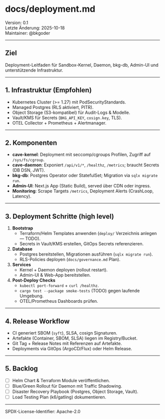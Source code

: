 # docs/deployment.md

Version: 0.1  
Letzte Änderung: 2025-10-18  
Maintainer: @bkgoder

---

## Ziel
Deployment-Leitfaden für Sandbox-Kernel, Daemon, bkg-db, Admin-UI und unterstützende Infrastruktur.

---

## 1. Infrastruktur (Empfohlen)
- Kubernetes Cluster (>= 1.27) mit PodSecurityStandards.  
- Managed Postgres (RLS aktiviert, PITR).  
- Object Storage (S3-kompatibel) für Audit-Logs & Modelle.  
- Vault/KMS für Secrets (`BKG_API_KEY`, `cosign.key`, TLS).  
- OTEL Collector + Prometheus + Alertmanager.

---

## 2. Komponenten
- **cave-kernel**: Deployment mit seccomp/cgroups Profilen, Zugriff auf `/sys/fs/cgroup`.  
- **cave-daemon**: Exponiert `/api/v1/*`, `/healthz`, `/metrics`; braucht Secrets (DB DSN, JWT).  
- **bkg-db**: Postgres Operator oder StatefulSet; Migration via `sqlx migrate run`.  
- **Admin-UI**: Next.js App (Static Build), served über CDN oder ingress.  
- **Monitoring**: Scrape Targets `/metrics`, Deployment Alerts (CrashLoop, Latency).

---

## 3. Deployment Schritte (high level)
1. **Bootstrap**  
   - Terraform/Helm Templates anwenden (`deploy/` Verzeichnis anlegen — TODO).  
   - Secrets in Vault/KMS erstellen, GitOps Secrets referenzieren.
2. **Database**  
   - Postgres bereitstellen, Migrationen ausführen (`sqlx migrate run`).  
   - RLS-Policies deployen (`docs/governance.md` Plan).
3. **Services**  
   - Kernel + Daemon deployen (rollout restart).  
   - Admin-UI & Web-App bereitstellen.  
4. **Post-Deploy Checks**  
   - `kubectl port-forward` + `curl /healthz`.  
   - `cargo test --package smoke-tests` (TODO) gegen laufende Umgebung.  
   - OTEL/Prometheus Dashboards prüfen.

---

## 4. Release Workflow
- CI generiert SBOM (`syft`), SLSA, cosign Signaturen.  
- Artefakte (Container, SBOM, SLSA) liegen im Registry/Bucket.  
- Git Tag + Release Notes mit Referenzen auf Artefakte.  
- Deployments via GitOps (ArgoCD/Flux) oder Helm Release.

---

## 5. Backlog
- [ ] Helm Chart & Terraform Module veröffentlichen.  
- [ ] Blue/Green Rollout für Daemon mit Traffic Shadowing.  
- [ ] Disaster Recovery Playbook (Postgres, Object Storage, Vault).  
- [ ] Load Testing Plan (k6/gatling) dokumentieren.

---

SPDX-License-Identifier: Apache-2.0
